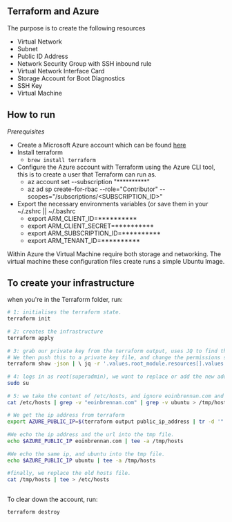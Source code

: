 ## Terraform and Azure
 
The purpose is to create the following resources 
 - Virtual Network
 - Subnet
 - Public ID Address
 - Network Security Group with SSH inbound rule
 - Virtual Network Interface Card
 -  Storage Account for Boot Diagnostics
 - SSH Key
 - Virtual Machine
 
## How to run 
 
 *Prerequisites*
- Create a Microsoft Azure account which can be found [here](https://portal.azure.com/#home) 
- Install terraform 
	- `brew install terraform`
- Configure the Azure account with Terraform using the Azure CLI tool, this is to create a user that Terraform can run as. 
	- az account set --subscription "**********"
	- az ad sp create-for-rbac --role="Contributor" --scopes="/subscriptions/<SUBSCRIPTION_ID>"
- Export the necessary environments variables (or save them in your ~/.zshrc || ~/.bashrc
    - export ARM_CLIENT_ID=**********
    - export ARM_CLIENT_SECRET=**********
    - export ARM_SUBSCRIPTION_ID=**********
    - export ARM_TENANT_ID=**********
 
Within Azure the Virtual Machine require both storage and networking. The virtual machine these configuration files create runs a simple Ubuntu Image. 
 
 
## To create your infrastructure
when you're in the Terraform folder, run: 
```bash
# 1: initialises the terraform state. 
terraform init
 
# 2: creates the infrastructure
terraform apply
 
# 3: grab our private key from the terraform output, uses JQ to find the field. 
# We then push this to a private key file, and change the permissions so ansible doesn't give out. 
terraform show -json | \ jq -r '.values.root_module.resources[].values | select(.private_key_pem) |.private_key_pem' \ > ~/.ssh/terraform_private_key.pem && sudo chmod 600 ~/.ssh/terraform_private_key.pem
 
# 4: logs in as root(superadmin), we want to replace or add the new addresses for eoinbrennan.com and the ubuntu box
sudo su
 
# 5: we take the content of /etc/hosts, and ignore eoinbrennan.com and ubuntu. 
cat /etc/hosts | grep -v "eoinbrennan.com" | grep -v ubuntu > /tmp/hosts
 
# We get the ip address from terraform
export AZURE_PUBLIC_IP=$(terraform output public_ip_address | tr -d '"')
 
#We echo the ip address and the url into the tmp file.
echo $AZURE_PUBLIC_IP eoinbrennan.com | tee -a /tmp/hosts
 
#We echo the same ip, and ubuntu into the tmp file.
echo $AZURE_PUBLIC_IP ubuntu | tee -a /tmp/hosts
 
#finally, we replace the old hosts file. 
cat /tmp/hosts | tee > /etc/hosts
 
``` 
 
To clear down the account, run: 
 
    terraform destroy
